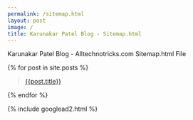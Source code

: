 ```yaml
---
permalink: /sitemap.html
layout: post
image: /
title: Karunakar Patel Blog - Sitemap.html
---
```


Karunakar Patel Blog - Alltechnotricks.com Sitemap.html File

{% for post in site.posts %}

<blockquote><a href="{{post.url | absolute_url}}">{{post.title}} </a></blockquote>

{% endfor %}

{% include googlead2.html %}